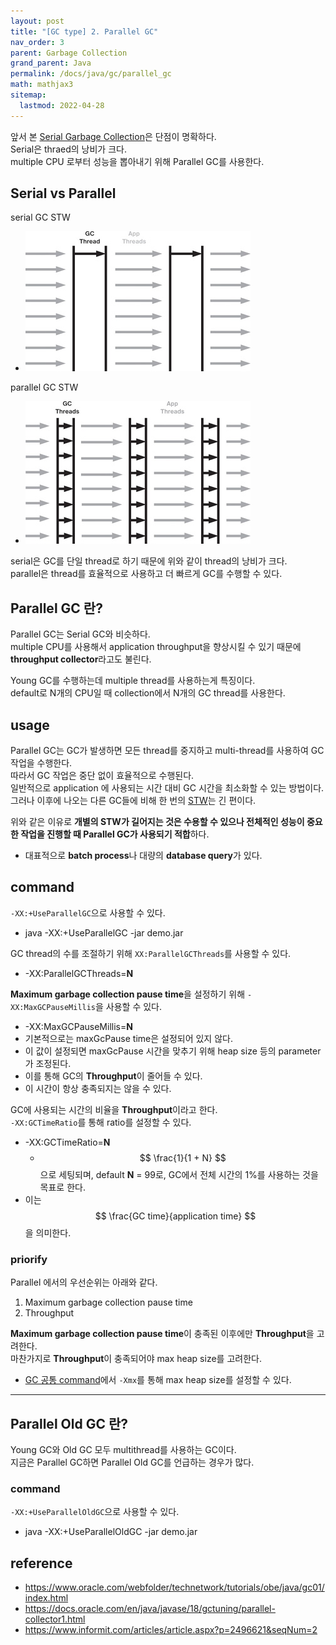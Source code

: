```yaml
---
layout: post
title: "[GC type] 2. Parallel GC"
nav_order: 3
parent: Garbage Collection
grand_parent: Java
permalink: /docs/java/gc/parallel_gc
math: mathjax3
sitemap:
  lastmod: 2022-04-28
---
```


앞서 본 [Serial Garbage Collection](/docs/41.java/gc/2022-04-16-serial_gc.md)은 단점이 명확하다.  
Serial은 thraed의 낭비가 크다.  
multiple CPU 로부터 성능을 뽑아내기 위해 Parallel GC를 사용한다.

## Serial vs Parallel

serial GC STW
- ![serial](/images/post/java/gc/serial.jpg)

parallel GC STW
- ![parallel](/images/post/java/gc/parallel.jpg)

serial은 GC를 단일 thread로 하기 때문에 위와 같이 thread의 낭비가 크다.  
parallel은 thread를 효율적으로 사용하고 더 빠르게 GC를 수행할 수 있다.

## Parallel GC 란?

Parallel GC는 Serial GC와 비슷하다.  
multiple CPU를 사용해서 application throughput을 향상시킬 수 있기 때문에 **throughput collector**라고도 불린다.  

Young GC를 수행하는데 multiple thread를 사용하는게 특징이다.  
default로 N개의 CPU일 때 collection에서 N개의 GC thread를 사용한다.  

## usage

Parallel GC는 GC가 발생하면 모든 thread를 중지하고 multi-thread를 사용하여 GC 작업을 수행한다.  
따라서 GC 작업은 중단 없이 효율적으로 수행된다.  
일반적으로 application 에 사용되는 시간 대비 GC 시간을 최소화할 수 있는 방법이다.  
그러나 이후에 나오는 다른 GC들에 비해 한 번의 [STW](/docs/41.java/gc/2022-04-14-gc_basic.md#stw-stop-the-world)는 긴 편이다.

위와 같은 이유로 **개별의 STW가 길어지는 것은 수용할 수 있으나 전체적인 성능이 중요한 작업을 진행할 때 Parallel GC가 사용되기 적합**하다.  
- 대표적으로 **batch process**나 대량의 **database query**가 있다.

## command

`-XX:+UseParallelGC`으로 사용할 수 있다.  
- java -XX:+UseParallelGC -jar demo.jar

GC thread의 수를 조절하기 위해 `XX:ParallelGCThreads`를 사용할 수 있다.
- -XX:ParallelGCThreads=**N**

**Maximum garbage collection pause time**을 설정하기 위해 `-XX:MaxGCPauseMillis`을 사용할 수 있다.
- -XX:MaxGCPauseMillis=**N**
- 기본적으로는 maxGcPause time은 설정되어 있지 않다.
- 이 값이 설정되면 maxGcPause 시간을 맞추기 위해 heap size 등의 parameter가 조정된다.
- 이를 통해 GC의 **Throughput**이 줄어들 수 있다.
- 이 시간이 항상 충족되지는 않을 수 있다.

GC에 사용되는 시간의 비율을 **Throughput**이라고 한다.  
`-XX:GCTimeRatio`를 통해 ratio를 설정할 수 있다. 
- -XX:GCTimeRatio=**N**
  - $$ \frac{1}{1 + N} $$ 으로 세팅되며, default **N** = 99로, GC에서 전체 시간의 1%를 사용하는 것을 목표로 한다.
- 이는 $$ \frac{GC time}{application time} $$ 을 의미한다.  

### priorify

Parallel 에서의 우선순위는 아래와 같다.
1. Maximum garbage collection pause time
2. Throughput

**Maximum garbage collection pause time**이 충족된 이후에만 **Throughput**을 고려한다.  
마찬가지로 **Throughput**이 충족되어야 max heap size를 고려한다.
- [GC 공통 command](/docs/41.java/gc/2022-04-16-serial_gc.md#공통-command)에서 `-Xmx`를 통해 max heap size를 설정할 수 있다.


---


## Parallel Old GC 란?

Young GC와 Old GC 모두 multithread를 사용하는 GC이다.  
지금은 Parallel GC하면 Parallel Old GC를 언급하는 경우가 많다.


### command

`-XX:+UseParallelOldGC`으로 사용할 수 있다.  
- java -XX:+UseParallelOldGC -jar demo.jar

## reference

- https://www.oracle.com/webfolder/technetwork/tutorials/obe/java/gc01/index.html
- https://docs.oracle.com/en/java/javase/18/gctuning/parallel-collector1.html
- https://www.informit.com/articles/article.aspx?p=2496621&seqNum=2
